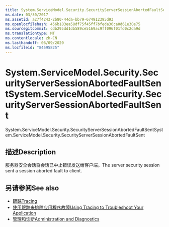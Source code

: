 ```yaml
---
title: System.ServiceModel.Security.SecurityServerSessionAbortedFaultSent
ms.date: 03/30/2017
ms.assetid: a27f4243-2b80-44da-bb79-674912395d93
ms.openlocfilehash: 456b183ea58df75f45ff7bfeda36ca0d61e30e75
ms.sourcegitcommit: cdb295dd1db589ce5169ac9ff096f01fd0c2da9d
ms.translationtype: MT
ms.contentlocale: zh-CN
ms.lasthandoff: 06/09/2020
ms.locfileid: "84595825"
---
```

# <a name="systemservicemodelsecuritysecurityserversessionabortedfaultsent"></a><span data-ttu-id="066b8-102">System.ServiceModel.Security.SecurityServerSessionAbortedFaultSent</span><span class="sxs-lookup"><span data-stu-id="066b8-102">System.ServiceModel.Security.SecurityServerSessionAbortedFaultSent</span></span>
<span data-ttu-id="066b8-103">System.ServiceModel.Security.SecurityServerSessionAbortedFaultSent</span><span class="sxs-lookup"><span data-stu-id="066b8-103">System.ServiceModel.Security.SecurityServerSessionAbortedFaultSent</span></span>  
  
## <a name="description"></a><span data-ttu-id="066b8-104">描述</span><span class="sxs-lookup"><span data-stu-id="066b8-104">Description</span></span>  
 <span data-ttu-id="066b8-105">服务器安全会话将会话已中止错误发送给客户端。</span><span class="sxs-lookup"><span data-stu-id="066b8-105">The server security session sent a session aborted fault to client.</span></span>  
  
## <a name="see-also"></a><span data-ttu-id="066b8-106">另请参阅</span><span class="sxs-lookup"><span data-stu-id="066b8-106">See also</span></span>

- [<span data-ttu-id="066b8-107">跟踪</span><span class="sxs-lookup"><span data-stu-id="066b8-107">Tracing</span></span>](index.md)
- [<span data-ttu-id="066b8-108">使用跟踪来排除应用程序故障</span><span class="sxs-lookup"><span data-stu-id="066b8-108">Using Tracing to Troubleshoot Your Application</span></span>](using-tracing-to-troubleshoot-your-application.md)
- [<span data-ttu-id="066b8-109">管理和诊断</span><span class="sxs-lookup"><span data-stu-id="066b8-109">Administration and Diagnostics</span></span>](../index.md)
